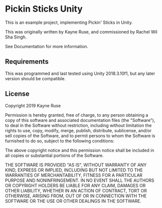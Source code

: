Pickin Sticks Unity
===

This is an example project, implementing Pickin' Sticks in Unity.

This was originally written by Kayne Ruse, and commissioned by Rachel Wil Sha Singh.

See Documentation for more information.

Requirements
---

This was programmed and last tested using Unity 2018.3.10f1, but any later version should be compatible.

License
---

Copyright 2019 Kayne Ruse

Permission is hereby granted, free of charge, to any person obtaining a copy of this software and associated documentation files (the "Software"), to deal in the Software without restriction, including without limitation the rights to use, copy, modify, merge, publish, distribute, sublicense, and/or sell copies of the Software, and to permit persons to whom the Software is furnished to do so, subject to the following conditions:

The above copyright notice and this permission notice shall be included in all copies or substantial portions of the Software.

THE SOFTWARE IS PROVIDED "AS IS", WITHOUT WARRANTY OF ANY KIND, EXPRESS OR IMPLIED, INCLUDING BUT NOT LIMITED TO THE WARRANTIES OF MERCHANTABILITY, FITNESS FOR A PARTICULAR PURPOSE AND NONINFRINGEMENT. IN NO EVENT SHALL THE AUTHORS OR COPYRIGHT HOLDERS BE LIABLE FOR ANY CLAIM, DAMAGES OR OTHER LIABILITY, WHETHER IN AN ACTION OF CONTRACT, TORT OR OTHERWISE, ARISING FROM, OUT OF OR IN CONNECTION WITH THE SOFTWARE OR THE USE OR OTHER DEALINGS IN THE SOFTWARE.

